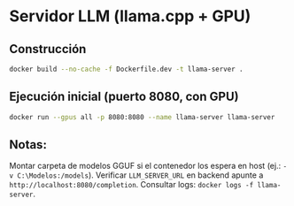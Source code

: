 # Servidor LLM (llama.cpp + GPU)

## Construcción
```bash
docker build --no-cache -f Dockerfile.dev -t llama-server .
```

## Ejecución inicial (puerto 8080, con GPU)
```bash
docker run --gpus all -p 8080:8080 --name llama-server llama-server
```
## Notas:
Montar carpeta de modelos GGUF si el contenedor los espera en host (ej.: `-v C:\Modelos:/models`).
Verificar `LLM_SERVER_URL` en backend apunte a `http://localhost:8080/completion`.
Consultar logs: `docker logs -f llama-server`.